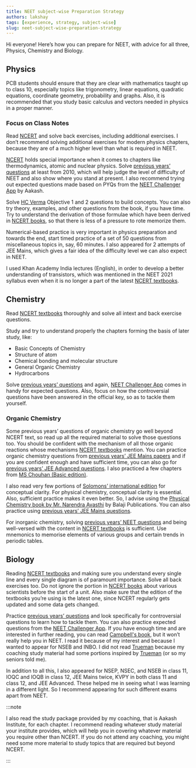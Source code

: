 ```yaml
---
title: NEET subject-wise Preparation Strategy
authors: lakshay
tags: [experience, strategy, subject-wise]
slug: neet-subject-wise-preparation-strategy
---
```


Hi everyone! Here’s how you can prepare for NEET, with advice for all three, Physics, Chemistry and Biology.

<!--truncate-->

## Physics
PCB students should ensure that they are clear with mathematics taught up to class 10, especially topics like trigonometry, linear equations, quadratic equations, coordinate geometry, probability and graphs. Also, it is recommended that you study basic calculus and vectors needed in physics in a proper manner.

### Focus on Class Notes
Read [NCERT](https://amzn.to/3IR2dIz) and solve back exercises, including additional exercises. I don’t recommend solving additional exercises for modern physics chapters, because they are of a much higher level than what is required in NEET.

[NCERT](https://amzn.to/3IR2dIz) holds special importance when it comes to chapters like thermodynamics, atomic and nuclear physics.
Solve [previous years’ questions](https://amzn.to/31Wf4IU) at least from 2010, which will help judge the level of difficulty of NEET and also show where you stand at present. I also recommend trying out expected questions made based on PYQs from the [NEET Challenger App](https://play.google.com/store/apps/details?id=aakash.neet.past_year_papers) by Aakash.

Solve [HC Verma](https://amzn.to/3m5xAFR) Objective 1 and 2 questions to build concepts. You can also try theory, examples, and other questions from the book, if you have time.
Try to understand the derivation of those formulae which have been derived in [NCERT books](https://amzn.to/3IR2dIz), so that there is less of a pressure to rote memorize them. 

Numerical-based practice is very important in physics preparation and towards the end, start timed practice of a set of 50 questions from miscellaneous topics in, say, 60 minutes.
I also appeared for 2 attempts of JEE Mains, which gives a fair idea of the difficulty level we can also expect in NEET.

I used Khan Academy India lectures (English), in order to develop a better understanding of transistors, which was mentioned in the NEET 2021 syllabus even when it is no longer a part of the latest [NCERT textbooks](https://amzn.to/3IR2dIz).

## Chemistry
Read [NCERT textbooks](https://amzn.to/3IR2dIz) thoroughly and solve all intext and back exercise questions.

Study and try to understand properly the chapters forming the basis of later study, like:
- Basic Concepts of Chemistry
- Structure of atom
- Chemical bonding and molecular structure
- General Organic Chemistry
- Hydrocarbons

Solve [previous years’ questions](https://amzn.to/31Wf4IU) and again, [NEET Challenger App](https://play.google.com/store/apps/details?id=aakash.neet.past_year_papers) comes in handy for expected questions. Also, focus on how the controversial questions have been answered in the official key, so as to tackle them yourself. 

### Organic Chemistry
Some previous years’ questions of organic chemistry go well beyond NCERT text, so read up all the required material to solve those questions too.
You should be confident with the mechanism of all those organic reactions whose mechanisms [NCERT textbooks](https://amzn.to/3IR2dIz) mention. You can practice organic chemistry questions from [previous years’ JEE Mains papers](https://amzn.to/3GNE1oD) and if you are confident enough and have sufficient time, you can also go for [previous years’ JEE Advanced questions](https://amzn.to/31QIqsp). I also practiced a few chapters from [MS Chouhan (Basic edition)](https://amzn.to/3GNPcO6).

I also read very few portions of [Solomons’ international edition](https://amzn.to/3EX9PqX) for conceptual clarity.
For physical chemistry, conceptual clarity is essential. Also, sufficient practice makes it even better. So, I advise using the [Physical Chemistry book by Mr. Narendra Avasthi](https://amzn.to/3dVd8mx) by Balaji Publications. You can also practice using [previous years’ JEE Mains questions](https://amzn.to/3GNE1oD).

For inorganic chemistry, solving [previous years’ NEET questions](https://amzn.to/31Wf4IU) and being well-versed with the content in [NCERT textbooks](https://amzn.to/3IR2dIz) is sufficient. Use mnemonics to memorise elements of various groups and certain trends in periodic tables.

## Biology
Reading [NCERT textbooks](https://amzn.to/3IR2dIz) and making sure you understand every single line and every single diagram is of paramount importance. Solve all back exercises too.
Do not ignore the portion in [NCERT books](https://amzn.to/3IR2dIz) about various scientists before the start of a unit. Also make sure that the edition of the textbooks you’re using is the latest one, since NCERT regularly gets updated and some data gets changed.

Practice [previous years’ questions](https://amzn.to/31Wf4IU) and look specifically for controversial questions to learn how to tackle them. You can also practice expected questions from the [NEET Challenger App](https://play.google.com/store/apps/details?id=aakash.neet.past_year_papers).
If you have enough time and are interested in further reading, you can read [Campbell's book](https://amzn.to/3IRn4eX), but it won’t really help you in NEET. I read it because of my interest and because I wanted to appear for NSEB and INBO.
I did not read [Trueman](https://amzn.to/30t2259) because my coaching study material had some portions inspired by [Trueman](https://amzn.to/30t2259) (or so my seniors told me). 

In addition to all this, I also appeared for NSEP, NSEC, and NSEB in class 11, IOQC and IOQB in class 12, JEE Mains twice, KVPY in both class 11 and class 12, and JEE Advanced. These helped me in seeing what I was learning in a different light. So I recommend appearing for such different exams apart from NEET.

:::note

I also read the study package provided by my coaching, that is Aakash Institute, for each chapter. I recommend reading whatever study material your institute provides, which will help you in covering whatever material you require other than NCERT. If you do not attend any coaching, you might need some more material to study topics that are required but beyond NCERT.

:::
